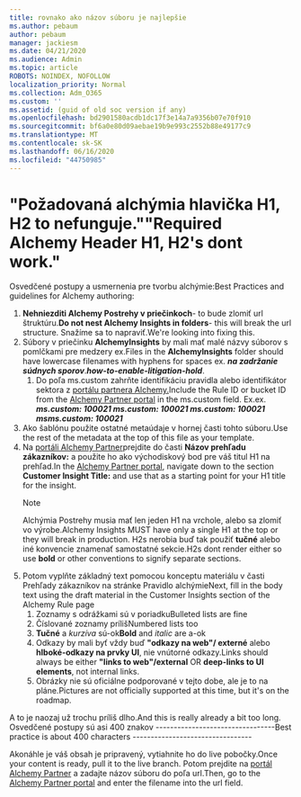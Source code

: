```yaml
---
title: rovnako ako názov súboru je najlepšie
ms.author: pebaum
author: pebaum
manager: jackiesm
ms.date: 04/21/2020
ms.audience: Admin
ms.topic: article
ROBOTS: NOINDEX, NOFOLLOW
localization_priority: Normal
ms.collection: Adm_O365
ms.custom: ''
ms.assetid: (guid of old soc version if any)
ms.openlocfilehash: bd2901580acdb1dc17f3e14a7a9356b07e70f910
ms.sourcegitcommit: bf6a0e80d09aebae19b9e993c2552b88e49177c9
ms.translationtype: MT
ms.contentlocale: sk-SK
ms.lasthandoff: 06/16/2020
ms.locfileid: "44750985"
---
```

# <a name="required-alchemy-header-h1-h2s-dont-work"></a><span data-ttu-id="c707f-102">"Požadovaná alchýmia hlavička H1, H2 to nefunguje."</span><span class="sxs-lookup"><span data-stu-id="c707f-102">"Required Alchemy Header H1, H2's dont work."</span></span>
<span data-ttu-id="c707f-103">Osvedčené postupy a usmernenia pre tvorbu alchýmie:</span><span class="sxs-lookup"><span data-stu-id="c707f-103">Best Practices and guidelines for Alchemy authoring:</span></span>

1. <span data-ttu-id="c707f-104">**Nehniezditi Alchemy Postrehy v priečinkoch**- to bude zlomiť url štruktúru.</span><span class="sxs-lookup"><span data-stu-id="c707f-104">**Do not nest Alchemy Insights in folders**- this will break the url structure.</span></span> <span data-ttu-id="c707f-105">Snažíme sa to napraviť.</span><span class="sxs-lookup"><span data-stu-id="c707f-105">We're looking into fixing this.</span></span>
1. <span data-ttu-id="c707f-106">Súbory v priečinku **AlchemyInsights** by mali mať malé názvy súborov s pomlčkami pre medzery ex.</span><span class="sxs-lookup"><span data-stu-id="c707f-106">Files in the **AlchemyInsights** folder should have lowercase filenames with hyphens for spaces ex.</span></span> <span data-ttu-id="c707f-107">***na zadržanie súdnych sporov***.</span><span class="sxs-lookup"><span data-stu-id="c707f-107">***how-to-enable-litigation-hold***.</span></span>
    1. <span data-ttu-id="c707f-108">Do poľa ms.custom zahrňte identifikáciu pravidla alebo identifikátor sektora z [portálu partnera Alchemy.](https://alchemyportal.azurewebsites.net)</span><span class="sxs-lookup"><span data-stu-id="c707f-108">Include the Rule ID or bucket ID from the [Alchemy Partner portal](https://alchemyportal.azurewebsites.net) in the ms.custom field.</span></span> <span data-ttu-id="c707f-109">Ex.</span><span class="sxs-lookup"><span data-stu-id="c707f-109">ex.</span></span> <span data-ttu-id="c707f-110">***ms.custom: 100021 ms.custom: 100021 ms.custom: 100021 ms***</span><span class="sxs-lookup"><span data-stu-id="c707f-110">***ms.custom: 100021***</span></span>
1. <span data-ttu-id="c707f-111">Ako šablónu použite ostatné metaúdaje v hornej časti tohto súboru.</span><span class="sxs-lookup"><span data-stu-id="c707f-111">Use the rest of the metadata at the top of this file as your template.</span></span>
1. <span data-ttu-id="c707f-112">Na [portáli Alchemy Partner](https://alchemyportal.azurewebsites.net)prejdite do časti **Názov prehľadu zákazníkov:** a použite ho ako východiskový bod pre váš titul H1 na prehľad.</span><span class="sxs-lookup"><span data-stu-id="c707f-112">In the [Alchemy Partner portal](https://alchemyportal.azurewebsites.net), navigate down to the section **Customer Insight Title:** and use that as a starting point for your H1 title for the insight.</span></span> 
    > [!NOTE]
    > <span data-ttu-id="c707f-113">Alchýmia Postrehy musia mať len jeden H1 na vrchole, alebo sa zlomiť vo výrobe.</span><span class="sxs-lookup"><span data-stu-id="c707f-113">Alchemy Insights MUST have only a single H1 at the top or they will break in production.</span></span> <span data-ttu-id="c707f-114">H2s nerobia buď tak použiť **tučné** alebo iné konvencie znamenať samostatné sekcie.</span><span class="sxs-lookup"><span data-stu-id="c707f-114">H2s dont render either so use **bold** or other conventions to signify separate sections.</span></span>
1. <span data-ttu-id="c707f-115">Potom vyplňte základný text pomocou konceptu materiálu v časti Prehľady zákazníkov na stránke Pravidlo alchýmie</span><span class="sxs-lookup"><span data-stu-id="c707f-115">Next, fill in the body text using the draft material in the Customer Insights section of the Alchemy Rule page</span></span>
    1. <span data-ttu-id="c707f-116">Zoznamy s odrážkami sú v poriadku</span><span class="sxs-lookup"><span data-stu-id="c707f-116">Bulleted lists are fine</span></span>
    1. <span data-ttu-id="c707f-117">Číslované zoznamy príliš</span><span class="sxs-lookup"><span data-stu-id="c707f-117">Numbered lists too</span></span>
    1. <span data-ttu-id="c707f-118">**Tučné** a *kurzíva* sú-ok</span><span class="sxs-lookup"><span data-stu-id="c707f-118">**Bold** and *italic* are a-ok</span></span>
    1. <span data-ttu-id="c707f-119">Odkazy by mali byť vždy buď **"odkazy na web"/ externé** alebo **hlboké-odkazy na prvky UI**, nie vnútorné odkazy.</span><span class="sxs-lookup"><span data-stu-id="c707f-119">Links should always be either **"links to web"/external** OR **deep-links to UI elements**, not internal links.</span></span>
    1. <span data-ttu-id="c707f-120">Obrázky nie sú oficiálne podporované v tejto dobe, ale je to na pláne.</span><span class="sxs-lookup"><span data-stu-id="c707f-120">Pictures are not officially supported at this time, but it's on the roadmap.</span></span>

<span data-ttu-id="c707f-121">A to je naozaj už trochu príliš dlho.</span><span class="sxs-lookup"><span data-stu-id="c707f-121">And this is really already a bit too long.</span></span> <span data-ttu-id="c707f-122">Osvedčené postupy sú asi 400 znakov ---------------------------------</span><span class="sxs-lookup"><span data-stu-id="c707f-122">Best practice is about 400 characters ---------------------------------</span></span>

<span data-ttu-id="c707f-123">Akonáhle je váš obsah je pripravený, vytiahnite ho do live pobočky.</span><span class="sxs-lookup"><span data-stu-id="c707f-123">Once your content is ready, pull it to the live branch.</span></span> <span data-ttu-id="c707f-124">Potom prejdite na [portál Alchemy Partner](https://alchemyportal.azurewebsites.net) a zadajte názov súboru do poľa url.</span><span class="sxs-lookup"><span data-stu-id="c707f-124">Then, go to the [Alchemy Partner portal](https://alchemyportal.azurewebsites.net) and enter the filename into the url field.</span></span> 